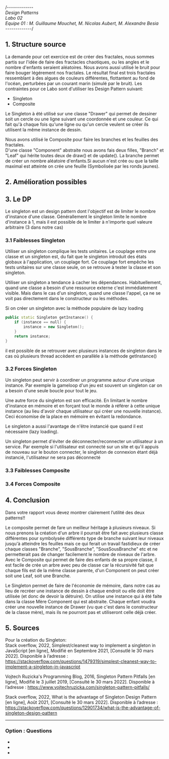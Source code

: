 /*-------------<br>
Design Patterns<br>
Labo 02<br>
Equipe 01 : M. Guillaume Mouchet, M. Nicolas Aubert, M. Alexandre Besia<br>
-------------*/

## 1. Structure source
La demande pour cet exercice est de créer des fractales, nous sommes partis sur l'idée de faire des fractacles chaotiques, ou les angles et le nombre d'enfants seraient aléatoires. Nous avons aussi utilisé le bruit pour faire bouger légérement nos fractales.
Le résultat final est trois fractales ressemblant à des algues de couleurs différentes, flottantent au fond de l'océan, perturbées par un courant marin (simulé par le bruit).
Les contraintes pour ce Labo sont d'utiliser les Design Pattern suivant:

 * Singleton
 * Composite
 

Le Singleton à été utilisé sur une classe "Drawer" qui permet de dessiner soit un cercle ou une ligne suivant une coordonnée et une couleur.
Ce qui fait qu'à chaque fois qu'une ligne ou qu'un cercle veulent se créer ils utilisent la même instance de dessin.

Nous avons utilisé le Composite pour faire les branches et les feuilles des fractales.<br>
D'une classe "Component" abstraite nous avons fais deux filles, "Branch" et "Leaf" qui hérite toutes deux de draw() et de update().
La branche permet de créer un nombre aléatoire d'enfants.Si aucun n'est crée ou que la taille maximal est atteinte on crée une feuille (Symbolisée par les ronds jaunes). <br>

## 2. Amélioration possibles


## 3. Le DP
Le singleton est un design pattern dont l'objectif est de limiter le nombre d'instance d'une classe. Générallement le singleton limite le nombre d'instance à 1, mais il est possible de le limiter à n'importe quel valeure arbitraire (3 dans notre cas)


### 3.1 Faiblesses Singleton
Utiliser un singleton complique les tests unitaires. Le couplage entre une classe et un singleton est, du fait que le singleton introduit des états globaux à l'application, un couplage fort. Ce couplage fort empêche les tests unitaires sur une classe seule, on se retrouve à tester la classe et son singleton. 

Utiliser un singleton a tendance à cacher les dépendances. Habituellement, quand une classe a besoin d'une ressource externe c'est immédiatement visible. Mais dans le cas d'un singleton, quand une classe l'appel, ça ne se voit pas directement dans le constructeur ou les méthodes.

Si on créer un singleton avec la méthode populaire de lazy loading 

```CPP
public static Singleton getInstance() {
    if (instance == null) {
        instance = new Singleton();
    }
    return instance;
} 
```
il est possible de se retrouver avec plusieurs instances de singleton dans le cas où plusieurs thread accèdent en parallèle à la méthode getInstance()


### 3.2 Forces Singleton
Un singleton peut servir à coordiner un programme autour d'une unique instance. Par exemple la gameloop d'un jeu est souvent un singleton car on a besoin d'une seule boucle pour tout le jeu.

Une autre force du singleton est son efficacité. En limitant le nombre d'instance en mémoire et en forçant tout le monde à référer à cette unique instance (au lieu d'avoir chaque utilisateur qui créer une nouvelle instance). Ceci économise de la place en mémoire en évitant la redondance.

Le singleton a aussi l'avantage de n'être instancié que quand il est nécessaire (lazy loading).

Un singleton permet d'éviter de déconnecter/reconnecter un utilisateur à un service. Par exemple si l'utilisateur est connecté sur un site et qu'il appuis de nouveau sur le bouton connecter, le singleton de connexion étant déjà instancié, l'utilisateur ne sera pas déconnecté

### 3.3 Faiblesses Composite

### 3.4 Forces Composite


## 4. Conclusion
Dans votre rapport vous devez montrer clairement l’utilité des deux patterns!!

Le composite permet de fare un meilleur héritage à plusieurs niveaux.
Si nous prenons la création d'un arbre il pourrait être fait avec plusieurs classe différentes pour symbolysée différents type de branche suivant leur niveaux jusqu'à atteindre les feuilles mais ce qui ferait un travail fastidieux de créer chaque classes "Branche", "SousBranche", "SousSousBranche" etc et ne permetterait pas de changer facilement le nombre de niveaux de l'arbre.
Avec le Composite qui permet de faire des enfants de sa propre classe, il est facile de crée un arbre avec peu de classe car la récursivité fait que chaque fils est de la même classe parente, d'un Component on peut créer soit une Leaf, soit une Branche.

Le Singleton permet de faire de l'économie de mémoire, dans notre cas au lieu de recréer une instance de dessin à chaque endroit ou elle doit être utilisée (et donc de devoir la détruire). On utilise une instance qui à été faite dans la classe Mère Component qui est abstraite. Chaque enfant voudra créer une nouvelle instance de Drawer (vu que c'est dans le constructeur de la classe mère), mais ils ne pourront pas et utiliseront celle déjà créer.
## 5. Sources
Pour la création du Singleton:<br>
Stack overflow, 2022, Simplest/cleanest way to implement a singleton in JavaScript [en ligne], Modifié en Septembre 2021, [Consutlé le 30 mars 2022]. Disponible à l’adresse : https://stackoverflow.com/questions/1479319/simplest-cleanest-way-to-implement-a-singleton-in-javascript

Vojtech Ruzicka's Programming Blog, 2016, Singleton Pattern Pitfalls [en ligne], Modifié le 3 juillet 2019, [Consulté le 30 mars 2022]. Disponible à l’adresse : 
https://www.vojtechruzicka.com/singleton-pattern-pitfalls/

Stack overflow, 2022, What is the advantage of Singleton Design Pattern [en ligne], Août 2021, [Consulté le 30 mars 2022]. Disponible à l’adresse :
https://stackoverflow.com/questions/12901734/what-is-the-advantage-of-singleton-design-pattern


_____________________

### Option : Questions
-
-
-
